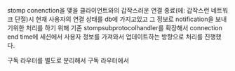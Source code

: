 
stomp conenction을 맺을 클라이언트와의 갑작스러운 연결 종료(에: 갑작스런 네트워크 단절)시 
현재 사용자의 연결 상태를 db에 가지고있고 그 정보로 notification을 보내기위한 처리를 하기 위해
기존 stompsubprotocolhandler를 확장해서 connection end time에 세션에서 사용자 정보를 가져와서
업데이트하는 방향으로 처리를 진행했다.

구독 라우터를 별도로 분리해서 구독 라우터에서 